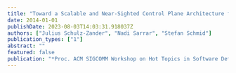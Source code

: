 ```yaml
---
title: "Toward a Scalable and Near-Sighted Control Plane Architecture for WiFi SDNs (Poster)"
date: 2014-01-01
publishDate: 2023-08-03T14:03:31.918037Z
authors: ["Julius Schulz-Zander", "Nadi Sarrar", "Stefan Schmid"]
publication_types: ["1"]
abstract: ""
featured: false
publication: "*Proc. ACM SIGCOMM Workshop on Hot Topics in Software Defined Networking (HotSDN)*"
---
```


